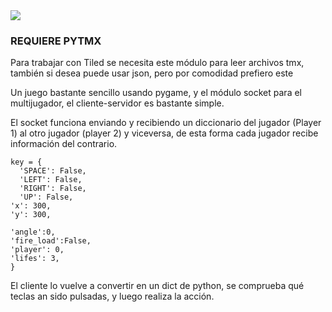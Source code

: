 


<img src = "https://github.com/hug58/Lemon-Tank/blob/master/screenshot.png">

<br>

<h3> REQUIERE PYTMX </h3>
<p> Para trabajar con Tiled se necesita este módulo para leer archivos tmx, 
	también si desea puede usar json, pero por comodidad prefiero este </p> 

<p> Un juego bastante sencillo usando pygame, y el módulo socket para el multijugador,
  el cliente-servidor es bastante simple. </p> 
  
  <p> El socket funciona enviando y recibiendo un diccionario del jugador (Player 1) 
  al otro jugador (player 2) y viceversa, de esta forma cada jugador recibe información del contrario. <p>
  
 
    key = {
	  'SPACE': False,
	  'LEFT': False,
	  'RIGHT': False,
	  'UP': False,
    'x': 300,
    'y': 300,

    'angle':0,
    'fire_load':False,
    'player': 0,
    'lifes': 3,
    }




 

  El cliente lo vuelve a convertir en un dict de python, se comprueba qué teclas an sido pulsadas, y luego
  realiza la acción.

</p>

<br>


